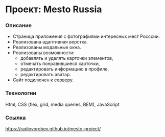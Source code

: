 # Проект: Mesto Russia

### Описание

- Страница приложения с фотографиями интересных мест Росссии. 
- Реализована адаптивная верстка.
- Реализованы модальные окна.
- Реализованы возможности:
  - добавлять и удалять карточки элементов, 
  - отмечать понравившиеся карточки,
  - редактировать информацию в профиле,
  - редактировать аватар.
- Сайт подключен к серверу.

### Технологии

Html, CSS (flex, grid, media queries, BEM), JavaScript

### Ссылка

https://radiovorobev.github.io/mesto-project/

